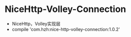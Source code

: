 # NiceHttp-Volley-Connection
- NiceHttp，Volley实现层
- compile 'com.hzh:nice-http-volley-connection:1.0.2'
